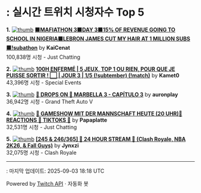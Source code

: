 # : 실시간 트위치 시청자수 Top 5

**1.** [![thumb](https://static-cdn.jtvnw.net/previews-ttv/live_user_kaicenat-320x180.jpg)](https://twitch.tv/KaiCenat)
**[🟧MAFIATHON 3🟧DAY 3🟧15% OF REVENUE GOING TO SCHOOL IN NIGERIA🟧LEBRON JAMES CUT MY HAIR AT 1 MILLION SUBS🟧!subathon](https://twitch.tv/KaiCenat)** by **KaiCenat**<br>100,838명 시청  - Just Chatting

**2.** [![thumb](https://static-cdn.jtvnw.net/previews-ttv/live_user_kamet0-320x180.jpg)](https://twitch.tv/Kamet0)
**[100H ENFERMÉ | 5 JEUX, TOP 1 OU RIEN, POUR QUE JE PUISSE SORTIR ! ⬜️ | JOUR 3 | 1/5 (!subtember) (!match)](https://twitch.tv/Kamet0)** by **Kamet0**<br>43,396명 시청  - Special Events

**3.** [![thumb](https://static-cdn.jtvnw.net/previews-ttv/live_user_auronplay-320x180.jpg)](https://twitch.tv/auronplay)
**[🚨 DROPS ON 🚨 MARBELLA 3 - CAPÍTULO 3](https://twitch.tv/auronplay)** by **auronplay**<br>36,942명 시청  - Grand Theft Auto V

**4.** [![thumb](https://static-cdn.jtvnw.net/previews-ttv/live_user_papaplatte-320x180.jpg)](https://twitch.tv/Papaplatte)
**[🤩 GAMESHOW MIT DER MANNSCHAFT HEUTE (20 UHR)🤩 REACTIONS 🤩 TIKTOKS 🤩](https://twitch.tv/Papaplatte)** by **Papaplatte**<br>32,531명 시청  - Just Chatting

**5.** [![thumb](https://static-cdn.jtvnw.net/previews-ttv/live_user_jynxzi-320x180.jpg)](https://twitch.tv/Jynxzi)
**[[245 & 246/365] 🚨 24 HOUR STREAM 🚨 (Clash Royale, NBA 2K26, & Fall Guys)](https://twitch.tv/Jynxzi)** by **Jynxzi**<br>32,075명 시청  - Clash Royale


---
: 마지막 업데이트: 2025-09-03 18:18 UTC

Powered by [Twitch API](https://dev.twitch.tv/docs/api/reference) · 자동화 봇